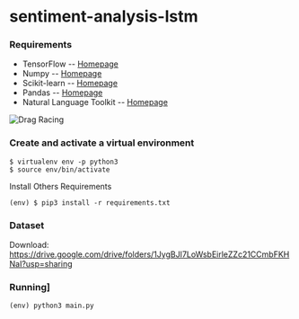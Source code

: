 # sentiment-analysis-lstm

### Requirements
* TensorFlow -- [Homepage](https://www.tensorflow.org)
* Numpy -- [Homepage](https://numpy.org)
* Scikit-learn -- [Homepage](https://scikit-learn.org)
* Pandas -- [Homepage](https://pandas.pydata.org/)
* Natural Language Toolkit -- [Homepage](https://www.nltk.org/)

![Drag Racing](docs/sentiment_analysis.jpg)

### Create and activate a virtual environment
```shell
$ virtualenv env -p python3
$ source env/bin/activate
```

Install Others Requirements
```shell
(env) $ pip3 install -r requirements.txt
```

### Dataset

Download: https://drive.google.com/drive/folders/1JygBJI7LoWsbEirleZZc21CCmbFKHNaI?usp=sharing

### Running]
```shell
(env) python3 main.py
```
